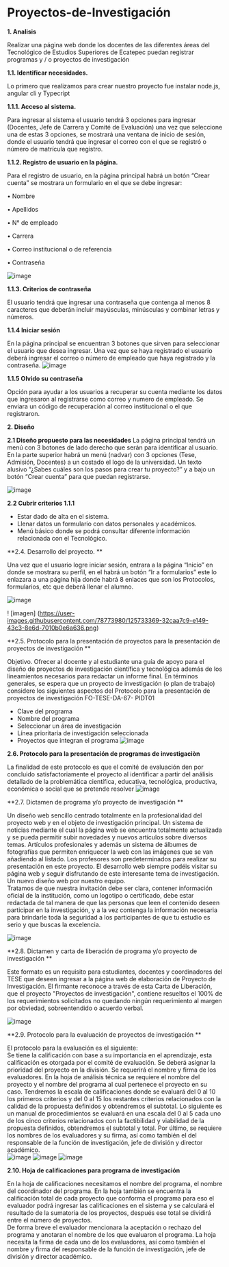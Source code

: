 # Proyectos-de-Investigación
**1. Analisis**

Realizar una página web donde los docentes de las diferentes áreas del Tecnológico de Estudios Superiores de Ecatepec puedan registrar programas y / o proyectos de investigación

**1.1.	Identificar necesidades.**

Lo primero que realizamos para crear nuestro proyecto fue instalar node.js, angular cli y Typecript

**1.1.1.	Acceso al sistema.**

Para ingresar al sistema el usuario tendrá 3 opciones para ingresar (Docentes, Jefe de Carrera y Comité de Evaluación) una vez que seleccione una de estas 3 opciones, se mostrará una ventana de inicio de sesión, donde el usuario tendrá que ingresar el correo con el que se registró o número de matrícula que registro.

**1.1.2.	Registro de usuario en la página.**

Para el registro de usuario, en la página principal habrá un botón “Crear cuenta” se mostrara un formulario en el que se debe ingresar: 

•	Nombre

•	Apellidos

•	N° de empleado

•	Carrera

•	Correo institucional o de referencia 

•	Contraseña


![image](https://user-images.githubusercontent.com/78773980/125728811-0b116f32-acd4-4030-bba2-5d485cbf6808.png)


**1.1.3.	Criterios de contraseña**

El usuario tendrá que ingresar una contraseña que contenga al menos 8 caracteres que deberán incluir mayúsculas, minúsculas y combinar letras y números.

**1.1.4 Iniciar sesión**

En la página principal se encuentran 3 botones que sirven para seleccionar el usuario que desea ingresar. Una vez que se haya registrado el usuario deberá ingresar el correo o número de empleado que haya registrado y la contraseña.
![image](https://user-images.githubusercontent.com/78773980/125728849-77d28ce1-2474-4ab0-92b4-33855e06bc23.png)

**1.1.5 Olvido su contraseña**

Opción para ayudar a los usuarios a recuperar su cuenta mediante los datos que ingresaron al registrarse como correo y numero de empleado. Se enviara un código de recuperación al            correo institucional o el que registraron. 

**2. Diseño**

**2.1 Diseño propuesto para las necesidades**
La página principal tendrá un menú con 3 botones de lado derecho que serán para identificar al usuario. 
En la parte superior habrá un menú (nadvar) con 3 opciones (Tese, Admisión, Docentes) a un costado el logo de la universidad.
Un texto alusivo “¿Sabes cuáles son los pasos para crear tu proyecto?” y a bajo un botón “Crear cuenta” para que puedan registrarse.
 
![image](https://user-images.githubusercontent.com/78773980/125728877-6ba09639-ba0e-421b-9c36-463e52f1d1be.png)


**2.2 Cubrir criterios 1.1.1**
-	Estar dado de alta en el sistema.
-	Llenar datos un formulario con datos personales y académicos.
-	Menú básico donde se podrá consultar diferente información relacionada con el Tecnológico.

**2.4. Desarrollo del proyecto. **

Una vez que el usuario logre iniciar sesión, entrara a la página “Inicio” en donde se mostrara su perfil, en el habrá un botón “Ir a formularios” este lo enlazara a una página hija donde habrá  8 enlaces que son los Protocolos, formularios, etc que deberá llenar el alumno.

![image](https://user-images.githubusercontent.com/78773980/125733396-5ecc93be-664e-4c35-aa61-45fa5550640b.png)

! [imagen] (https://user-images.githubusercontent.com/78773980/125733369-32caa7c9-e149-43c3-8e6d-7010b0e6a636.png)

**2.5. Protocolo para la presentación de proyectos para la presentación de proyectos de investigación **

Objetivo. Ofrecer al docente y al estudiante una guía de apoyo para el diseño de proyectos de investigación científica y tecnológica además de los lineamientos necesarios para redactar un informe final. 
En términos generales, se espera que un proyecto de investigación (o plan de trabajo) considere los siguientes aspectos del Protocolo para la presentación de proyectos de investigación FO-TESE-DA-67- PIDT01 
-	Clave del programa  
-	Nombre del programa  
-	Seleccionar un área de investigación  
-	Línea prioritaria de investigación seleccionada 
-	Proyectos que integran el programa 
 ![image](https://user-images.githubusercontent.com/78773980/125733545-6860e049-4f49-4b6e-b9cf-3583cc70ab96.png)

**2.6. Protocolo para la presentación de programas de investigaciòn**

La finalidad de este protocolo es que el comité de evaluación den por concluido satisfactoriamente el proyecto al identificar a partir del análisis detallado de la problemática científica, educativa, tecnológica, productiva, económica o social que se pretende resolver 
![image](https://user-images.githubusercontent.com/78773980/125733622-b83f1f11-5505-409c-9a57-ac8a83dee14c.png)

**2.7. Dictamen de programa y/o proyecto de investigación **

Un diseño web sencillo centrado totalmente en la profesionalidad del proyecto web y en el objeto de investigación principal. Un sistema de noticias mediante el cual la página web se encuentra totalmente actualizada y se pueda permitir subir novedades y nuevos artículos sobre diversos temas. Artículos profesionales y además un sistema de álbumes de fotografías que permiten enriquecer la web con las imágenes que se van añadiendo al listado. Los profesores son predeterminados para realizar su presentación en este proyecto. 
El desarrollo web siempre podéis visitar su página web y seguir disfrutando de este interesante tema de investigación. Un nuevo diseño web por nuestro equipo.  
Tratamos de que nuestra invitación debe ser clara, contener información oficial de la institución, como un logotipo o certificado, debe estar redactada de tal manera de que las personas que leen el contenido deseen participar en la investigación, y a la vez contenga la información necesaria para brindarle toda la seguridad a los participantes de que tu estudio es serio y que buscas la excelencia.  

![image](https://user-images.githubusercontent.com/78773980/125733832-3bfb0f13-da0f-4e68-ba7b-490444e99545.png)


**2.8. Dictamen y carta de liberación de programa y/o proyecto de investigación **

Este formato es un requisito para estudiantes, docentes y coordinadores del 
TESE que deseen ingresar a la página web de elaboración de Proyecto de Investigación. 
El firmante reconoce a través de esta Carta de Liberación, que el proyecto "Proyectos de investigación", contiene resueltos el 100% de los requerimientos solicitados no quedando ningún requerimiento al margen por obviedad, sobreentendido o acuerdo verbal. 

![image](https://user-images.githubusercontent.com/78773980/125734181-812a7fc3-f495-4e24-a405-9fb636f9f257.png)

**2.9. Protocolo para la evaluación de proyectos de investigación **

El protocolo para la evaluación es el siguiente:  
Se tiene la calificación con base a su importancia en el aprendizaje, esta calificación es otorgada por el comité de evaluación. Se deberá asignar la prioridad del proyecto en la división. Se requerirá el nombre y firma de los evaluadores. 
En la hoja de análisis técnica se requiere el nombre del proyecto y el nombre del programa al cual pertenece el proyecto en su caso. Tendremos la escala de calificaciones donde se evaluará del 0 al 10 los primeros criterios y del 0 al 15 los restantes criterios relacionados con la calidad de la propuesta definidos y obtendremos el subtotal. Lo siguiente es un manual de procedimientos se evaluará en una escala del 0 al 5 cada uno de los cinco criterios relacionados con la factibilidad y viabilidad de la propuesta definidos, obtendremos el subtotal y total. Por último, se requiere los nombres de los evaluadores y su firma, así como también el del responsable de la función de investigación, jefe de división y director académico.  
![image](https://user-images.githubusercontent.com/78773980/125734283-a0d729cb-9a2f-410f-944f-eaac8f8d6df2.png)
![image](https://user-images.githubusercontent.com/78773980/125734310-e6432cc2-e161-40f4-906e-da83dadd3ac4.png)
![image](https://user-images.githubusercontent.com/78773980/125734331-e7a6b670-97a0-4cdf-878f-5cb66a02107f.png)

**2.10. 	Hoja de calificaciones para programa de investigación**

En la hoja de calificaciones necesitamos el nombre del programa, el nombre del coordinador del programa. En la hoja también se encuentra la calificación total de cada proyecto que conforma el programa para eso el evaluador podrá ingresar las calificaciones en el sistema y se calculará el resultado de la sumatoria de los proyectos, después ese total se dividirá entre el número de proyectos.   
De forma breve el evaluador mencionara la aceptación o rechazo del programa y anotaran el nombre de los que evaluaron el programa. La hoja necesita la firma de cada uno de los evaluadores, así como también el nombre y firma del responsable de la función de investigación, jefe de división y director académico.  








